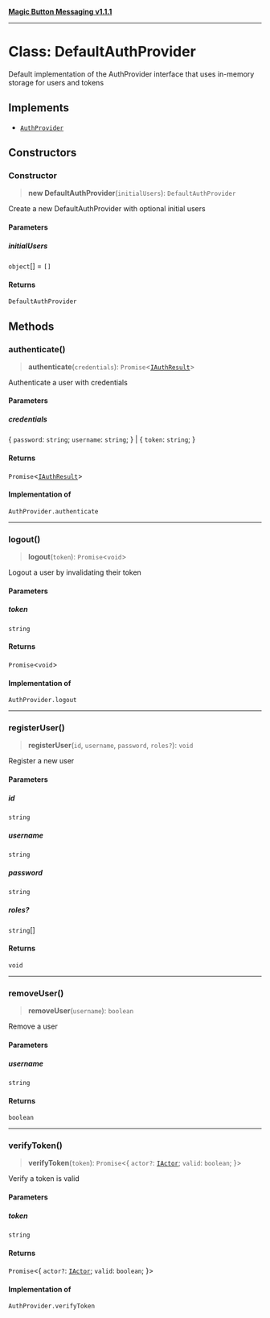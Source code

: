 [**Magic Button Messaging v1.1.1**](../README.md)

***

# Class: DefaultAuthProvider

Default implementation of the AuthProvider interface
that uses in-memory storage for users and tokens

## Implements

- [`AuthProvider`](../type-aliases/AuthProvider.md)

## Constructors

### Constructor

> **new DefaultAuthProvider**(`initialUsers`): `DefaultAuthProvider`

Create a new DefaultAuthProvider with optional initial users

#### Parameters

##### initialUsers

`object`[] = `[]`

#### Returns

`DefaultAuthProvider`

## Methods

### authenticate()

> **authenticate**(`credentials`): `Promise`\<[`IAuthResult`](../interfaces/IAuthResult.md)\>

Authenticate a user with credentials

#### Parameters

##### credentials

\{ `password`: `string`; `username`: `string`; \} | \{ `token`: `string`; \}

#### Returns

`Promise`\<[`IAuthResult`](../interfaces/IAuthResult.md)\>

#### Implementation of

`AuthProvider.authenticate`

***

### logout()

> **logout**(`token`): `Promise`\<`void`\>

Logout a user by invalidating their token

#### Parameters

##### token

`string`

#### Returns

`Promise`\<`void`\>

#### Implementation of

`AuthProvider.logout`

***

### registerUser()

> **registerUser**(`id`, `username`, `password`, `roles?`): `void`

Register a new user

#### Parameters

##### id

`string`

##### username

`string`

##### password

`string`

##### roles?

`string`[]

#### Returns

`void`

***

### removeUser()

> **removeUser**(`username`): `boolean`

Remove a user

#### Parameters

##### username

`string`

#### Returns

`boolean`

***

### verifyToken()

> **verifyToken**(`token`): `Promise`\<\{ `actor?`: [`IActor`](../interfaces/IActor.md); `valid`: `boolean`; \}\>

Verify a token is valid

#### Parameters

##### token

`string`

#### Returns

`Promise`\<\{ `actor?`: [`IActor`](../interfaces/IActor.md); `valid`: `boolean`; \}\>

#### Implementation of

`AuthProvider.verifyToken`
